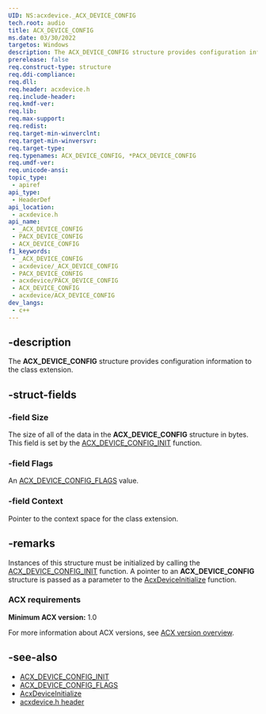 ```yaml
---
UID: NS:acxdevice._ACX_DEVICE_CONFIG
tech.root: audio
title: ACX_DEVICE_CONFIG
ms.date: 03/30/2022
targetos: Windows
description: The ACX_DEVICE_CONFIG structure provides configuration information to the class extension.
prerelease: false
req.construct-type: structure
req.ddi-compliance: 
req.dll: 
req.header: acxdevice.h
req.include-header: 
req.kmdf-ver: 
req.lib: 
req.max-support: 
req.redist: 
req.target-min-winverclnt: 
req.target-min-winversvr: 
req.target-type: 
req.typenames: ACX_DEVICE_CONFIG, *PACX_DEVICE_CONFIG
req.umdf-ver: 
req.unicode-ansi: 
topic_type:
 - apiref
api_type:
 - HeaderDef
api_location:
 - acxdevice.h
api_name:
 - _ACX_DEVICE_CONFIG
 - PACX_DEVICE_CONFIG
 - ACX_DEVICE_CONFIG
f1_keywords:
 - _ACX_DEVICE_CONFIG
 - acxdevice/_ACX_DEVICE_CONFIG
 - PACX_DEVICE_CONFIG
 - acxdevice/PACX_DEVICE_CONFIG
 - ACX_DEVICE_CONFIG
 - acxdevice/ACX_DEVICE_CONFIG
dev_langs:
 - c++
---
```


## -description

The **ACX_DEVICE_CONFIG** structure provides configuration information to the class extension.

## -struct-fields

### -field Size

The size of all of the data in the **ACX_DEVICE_CONFIG** structure in bytes. This field is set by the [ACX_DEVICE_CONFIG_INIT](nf-acxdevice-acx_device_config_init.md) function.

### -field Flags

An [ACX_DEVICE_CONFIG_FLAGS](ne-acxdevice-acx_device_config_flags.md) value.

### -field Context

Pointer to the context space for the class extension.

## -remarks

Instances of this structure must be initialized by calling the [ACX_DEVICE_CONFIG_INIT](nf-acxdevice-acx_device_config_init.md) function. A pointer to an **ACX_DEVICE_CONFIG** structure is passed as a parameter to the [AcxDeviceInitialize](nf-acxdevice-acxdeviceinitialize.md) function.

### ACX requirements

**Minimum ACX version:** 1.0

For more information about ACX versions, see [ACX version overview](/windows-hardware/drivers/audio/acx-version-overview).

## -see-also

* [ACX_DEVICE_CONFIG_INIT](nf-acxdevice-acx_device_config_init.md)
* [ACX_DEVICE_CONFIG_FLAGS](ne-acxdevice-acx_device_config_flags.md)
* [AcxDeviceInitialize](nf-acxdevice-acxdeviceinitialize.md)
* [acxdevice.h header](index.md)
